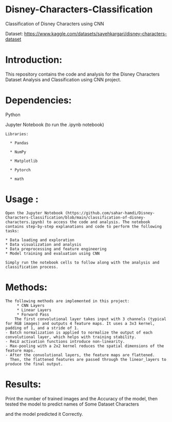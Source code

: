 # Disney-Characters-Classification
Classification of Disney Characters using CNN 

Dataset: https://www.kaggle.com/datasets/sayehkargari/disney-characters-dataset

# Introduction:

This repository contains the code and analysis for the Disney Characters Dataset Analysis and Classification using CNN project. 


# Dependencies:
Python 

Jupyter Notebook (to run the .ipynb notebook)

    Libraries:
    
      * Pandas
      
      * NumPy
      
      * Matplotlib
      
      * Pytorch
      
      * math


# Usage :

    Open the Jupyter Notebook (https://github.com/sahar-hamdi/Disney-Characters-Classification/blob/main/classification-of-disney-characters.ipynb) to access the code and analysis. The notebook contains step-by-step explanations and code to perform the following tasks:

    * Data loading and exploration
    * Data visualization and analysis
    * Data preprocessing and feature engineering
    * Model training and evaluation using CNN 

    Simply run the notebook cells to follow along with the analysis and classification process.

    

# Methods:
    The following methods are implemented in this project:
         * CNN Layers 
         * Linear Layers
         * Forward Pass
        The first convolutional layer takes input with 3 channels (typical for RGB images) and outputs 4 feature maps. It uses a 3x3 kernel, padding of 1, and a stride of 1.
    - Batch normalization is applied to normalize the output of each convolutional layer, which helps with training stability.
    - ReLU activation functions introduce non-linearity.
    - Max-pooling with a 2x2 kernel reduces the spatial dimensions of the feature maps.
    - After the convolutional layers, the feature maps are flattened.
      Then, the flattened features are passed through the linear_layers to produce the final output.

# Results:
  Print the number of trained images and the Accuracy of the model, then tested the model to predict names of Some Dataset Characters 
  
  and the model predicted it Correctly.
